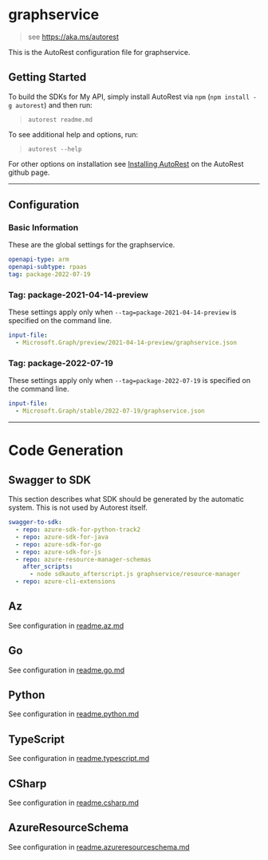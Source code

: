 # graphservice

> see https://aka.ms/autorest

This is the AutoRest configuration file for graphservice.

## Getting Started

To build the SDKs for My API, simply install AutoRest via `npm` (`npm install -g autorest`) and then run:

> `autorest readme.md`

To see additional help and options, run:

> `autorest --help`

For other options on installation see [Installing AutoRest](https://aka.ms/autorest/install) on the AutoRest github page.

---

## Configuration

### Basic Information

These are the global settings for the graphservice.

```yaml
openapi-type: arm
openapi-subtype: rpaas
tag: package-2022-07-19
```

### Tag: package-2021-04-14-preview

These settings apply only when `--tag=package-2021-04-14-preview` is specified on the command line.

```yaml $(tag) == 'package-2021-04-14-preview'
input-file:
  - Microsoft.Graph/preview/2021-04-14-preview/graphservice.json
```

### Tag: package-2022-07-19

These settings apply only when `--tag=package-2022-07-19` is specified on the command line.

```yaml $(tag) == 'package-2022-07-19'
input-file:
  - Microsoft.Graph/stable/2022-07-19/graphservice.json
```

---

# Code Generation

## Swagger to SDK

This section describes what SDK should be generated by the automatic system.
This is not used by Autorest itself.

```yaml $(swagger-to-sdk)
swagger-to-sdk:
  - repo: azure-sdk-for-python-track2
  - repo: azure-sdk-for-java
  - repo: azure-sdk-for-go
  - repo: azure-sdk-for-js
  - repo: azure-resource-manager-schemas
    after_scripts:
      - node sdkauto_afterscript.js graphservice/resource-manager
  - repo: azure-cli-extensions
```
## Az

See configuration in [readme.az.md](./readme.az.md)

## Go

See configuration in [readme.go.md](./readme.go.md)

## Python

See configuration in [readme.python.md](./readme.python.md)

## TypeScript

See configuration in [readme.typescript.md](./readme.typescript.md)

## CSharp

See configuration in [readme.csharp.md](./readme.csharp.md)

## AzureResourceSchema

See configuration in [readme.azureresourceschema.md](./readme.azureresourceschema.md)

